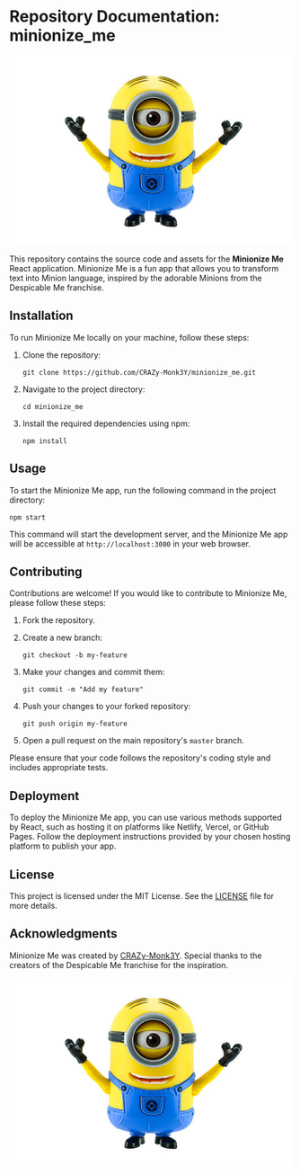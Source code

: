 
# Repository Documentation: minionize_me

![Minionize Me](/blob/main/minionize_me.jpg)

This repository contains the source code and assets for the **Minionize Me** React application. Minionize Me is a fun app that allows you to transform text into Minion language, inspired by the adorable Minions from the Despicable Me franchise.

## Installation

To run Minionize Me locally on your machine, follow these steps:

1. Clone the repository:

   ```shell
   git clone https://github.com/CRAZy-Monk3Y/minionize_me.git
   ```

2. Navigate to the project directory:

   ```shell
   cd minionize_me
   ```

3. Install the required dependencies using npm:

   ```shell
   npm install
   ```

## Usage

To start the Minionize Me app, run the following command in the project directory:

```shell
npm start
```

This command will start the development server, and the Minionize Me app will be accessible at `http://localhost:3000` in your web browser.

## Contributing

Contributions are welcome! If you would like to contribute to Minionize Me, please follow these steps:

1. Fork the repository.

2. Create a new branch:

   ```shell
   git checkout -b my-feature
   ```

3. Make your changes and commit them:

   ```shell
   git commit -m "Add my feature"
   ```

4. Push your changes to your forked repository:

   ```shell
   git push origin my-feature
   ```

5. Open a pull request on the main repository's `master` branch.

Please ensure that your code follows the repository's coding style and includes appropriate tests.

## Deployment

To deploy the Minionize Me app, you can use various methods supported by React, such as hosting it on platforms like Netlify, Vercel, or GitHub Pages. Follow the deployment instructions provided by your chosen hosting platform to publish your app.

## License

This project is licensed under the MIT License. See the [LICENSE](LICENCE.md) file for more details.

## Acknowledgments

Minionize Me was created by [CRAZy-Monk3Y](https://github.com/CRAZy-Monk3Y). Special thanks to the creators of the Despicable Me franchise for the inspiration.

![Minionize Me](/blob/main/minionize_me.jpg)